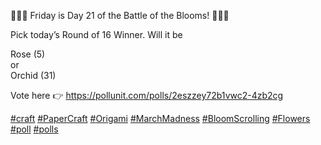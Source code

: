 🌸🌹🌻 Friday is Day 21 of the Battle of the Blooms! 💐🌼🌷

Pick today’s Round of 16 Winner. Will it be

Rose (5)  
or  
Orchid (31)

Vote here 👉 [<span class="invisible">https://</span><span class="ellipsis">pollunit.com/polls/2eszzey72b1</span><span class="invisible">vwc2-4zb2cg</span>](https://pollunit.com/polls/2eszzey72b1vwc2-4zb2cg)

[\#<span>craft</span>](https://social.lol/tags/craft) [\#<span>PaperCraft</span>](https://social.lol/tags/PaperCraft) [\#<span>Origami</span>](https://social.lol/tags/Origami) [\#<span>MarchMadness</span>](https://social.lol/tags/MarchMadness) [\#<span>BloomScrolling</span>](https://social.lol/tags/BloomScrolling) [\#<span>Flowers</span>](https://social.lol/tags/Flowers) [\#<span>poll</span>](https://social.lol/tags/poll) [\#<span>polls</span>](https://social.lol/tags/polls)